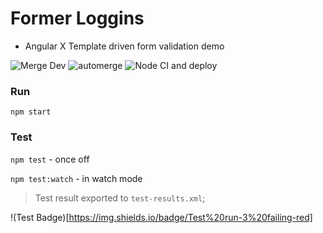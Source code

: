 # Former Loggins

- Angular X Template driven form validation demo

![Merge Dev](https://github.com/CliffCrerar/ab-former-loggins/workflows/Merge%20Dev/badge.svg)
![automerge](https://github.com/CliffCrerar/ab-former-loggins/workflows/automerge/badge.svg)
![Node CI and deploy](https://github.com/CliffCrerar/ab-former-loggins/workflows/Node%20CI%20and%20deploy/badge.svg)

### Run

`npm start`

### Test 

`npm test` - once off

`npm test:watch` - in watch mode

> Test result exported to `test-results.xml`;

!(Test Badge)[https://img.shields.io/badge/Test%20run-3%20failing-red]
